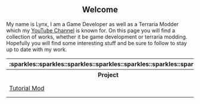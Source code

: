<h2 align="center">Welcome</h2>

<p>
My name is Lynx, I am a Game Developer as well as a Terraria Modder which my <a href="https://www.youtube.com/channel/UC5W2s79ks1oc_9BUQ_cPyzA">YouTube Channel</a> is known for. On this page you will find a collection of works, whether it be game development or terraria modding. Hopefully you will find some interesting stuff and be sure to follow to stay up to date with my work.  
</p>

<table>
  <tr>
    <th>
      :sparkles::sparkles::sparkles::sparkles::sparkles::sparkles::sparkles:
    </th>
    <th>
      :sparkles::sparkles::sparkles::sparkles::sparkles::sparkles::sparkles:
    </th>
  </tr>
  <tr>
    <th>Project</th>
    <th>Description</th>
  </tr>
  <tr>
    <td><a href="https://github.com/FoolsLynx/TutorialMod/">Tutorial Mod</a></td>
    <td>Contains all the source code from the "How to Make a Mod in tModLoader 1.4" series.
  </tr>
</table>

